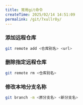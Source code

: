 ```yaml
---
title: 常用git命令
createTime: 2025/02/14 14:51:09
permalink: /git/7xullr8y/
---
```

### 添加远程仓库
```sh
git remote add <仓库别名> <url>
```

### 删除指定远程仓库
```sh
git remote rm <仓库别名>
```

### 修改本地分支名称
```sh
git branch -m <原分支名> <新分支名>
```
